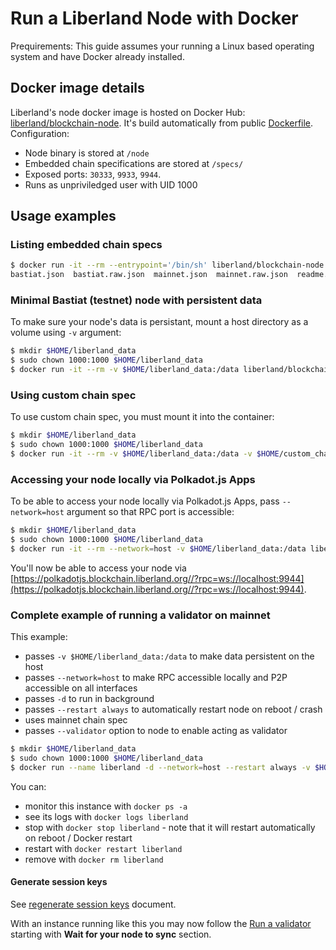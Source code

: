 # Run a Liberland Node with Docker

 Prequirements:
 This guide assumes your running a Linux based operating system and have Docker already installed.

## Docker image details

Liberland's node docker image is hosted on Docker Hub: [liberland/blockchain-node](https://hub.docker.com/r/liberland/blockchain-node). It's build automatically from public [Dockerfile](https://github.com/liberland/liberland_substrate/blob/main/Dockerfile). Configuration:

* Node binary is stored at `/node`
* Embedded chain specifications are stored at `/specs/`
* Exposed ports: `30333`, `9933`, `9944`.
* Runs as unpriviledged user with UID 1000

## Usage examples

### Listing embedded chain specs

```bash
$ docker run -it --rm --entrypoint='/bin/sh' liberland/blockchain-node:latest -c 'ls /specs'
bastiat.json  bastiat.raw.json	mainnet.json  mainnet.raw.json	readme.md
```

### Minimal Bastiat (testnet) node with persistent data

To make sure your node's data is persistant, mount a host directory as a volume using `-v` argument:

```bash
$ mkdir $HOME/liberland_data
$ sudo chown 1000:1000 $HOME/liberland_data
$ docker run -it --rm -v $HOME/liberland_data:/data liberland/blockchain-node:latest -d /data --chain /specs/bastiat.raw.json
```

### Using custom chain spec

To use custom chain spec, you must mount it into the container:

```bash
$ mkdir $HOME/liberland_data
$ sudo chown 1000:1000 $HOME/liberland_data
$ docker run -it --rm -v $HOME/liberland_data:/data -v $HOME/custom_chain_spec.raw.json:/custom_chain_spec.raw.json liberland/blockchain-node:latest -d /data --chain /custom_chain_spec.raw.json
```

### Accessing your node locally via Polkadot.js Apps

To be able to access your node locally via Polkadot.js Apps, pass `--network=host` argument so that RPC port is accessible:

```bash
$ mkdir $HOME/liberland_data
$ sudo chown 1000:1000 $HOME/liberland_data
$ docker run -it --rm --network=host -v $HOME/liberland_data:/data liberland/blockchain-node:latest -d /data --chain /specs/bastiat.raw.json
```

You'll now be able to access your node via [https://polkadotjs.blockchain.liberland.org//?rpc=ws://localhost:9944](https://polkadotjs.blockchain.liberland.org//?rpc=ws://localhost:9944).

### Complete example of running a validator on mainnet

This example:
* passes `-v $HOME/liberland_data:/data` to make data persistent on the host
* passes `--network=host` to make RPC accessible locally and P2P accessible on all interfaces
* passes `-d` to run in background
* passes `--restart always` to automatically restart node on reboot / crash
* uses mainnet chain spec
* passes `--validator` option to node to enable acting as validator

```bash
$ mkdir $HOME/liberland_data
$ sudo chown 1000:1000 $HOME/liberland_data
$ docker run --name liberland -d --network=host --restart always -v $HOME/liberland_data:/data liberland/blockchain-node:latest -d /data --chain /specs/mainnet.raw.json --validator
```

You can:
* monitor this instance with `docker ps -a`
* see its logs with `docker logs liberland`
* stop with `docker stop liberland` - note that it will restart automatically on reboot / Docker restart
* restart with `docker restart liberland`
* remove with `docker rm liberland`

#### Generate session keys

See [regenerate session keys](../for-validators-nominators-and-stakers/regenerate_session_keys.md) document.

With an instance running like this you may now follow the [Run a validator](../for-validators-nominators-and-stakers/run-a-validator.md#wait-for-your-node-to-sync) starting with **Wait for your node to sync** section.
